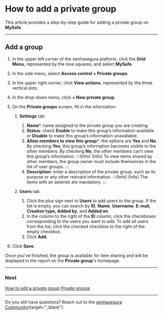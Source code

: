 # How to add a private group

This article provides a step-by-step guide for adding a private group on **MySafe**.
***

## Add a group

1. In the upper left corner of the senhasegura platform, click the **Grid Menu**, represented by the nine squares, and select **MySafe**.

2. In the side menu, select **Access control > Private groups**.
3. In the upper right corner,  click **View actions**, represented by the three vertical dots.

4. In the drop-down menu, click **+ New private group**.

5. On the **Private groups** screen, fill in the information:
    1. **Settings** tab:
        1. **Name***. name assigned to the private group you are creating.
        2. **Status**: check **Enable** to make this group’s information available or **Disable** to make this group’s information unavailable.
        3. **Allow members to view this group***: the options are **Yes** and **No**. By checking **Yes**,  this group’s information becomes visible to the other members. By checking **No**, the other members can’t view this group’s information.
         :::(Info) (Info)
        To view items shared by other members, the group owner must include themselves in the list of user groups.
        :::
        4. **Description**: enter a description of the private group, such as its purpose or any other relevant information.
      :::(Info) (Info)
      The items with an asterisk are mandatory.
      :::
    
    
    2. **Users** tab:
        1. Click the plus sign next to **Users** to add users to the group. If the list is empty, you can search by **ID**, **Name**, **Username**, **E-mail, Creation type, Added by**, and **Added on**.
        2. In the column to the right of the **ID** column, click the checkboxes corresponding to the users you want to add. To add all users from the list, click the checked checkbox to the right of the empty checkbox.
        3. Click **Add**.

7. Click **Save**.

Once you’ve finished, the group is available for item sharing and will be displayed in the report on the **Private group**'s homepage.


***
### Next 
[How to edit a private group](/v3-32/docs/mysafe-private-group-edit)
[Private groups](/v3-32/docs/mysafe-private-group)

* * *

Do you still have questions? Reach out to the [senhasegura Community](https://community.senhasegura.io/){target="_blank"}.